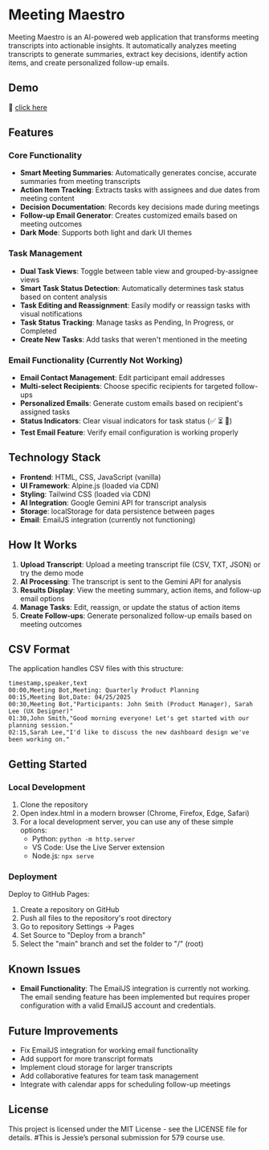 # Meeting Maestro

Meeting Maestro is an AI-powered web application that transforms meeting transcripts into actionable insights. It automatically analyzes meeting transcripts to generate summaries, extract key decisions, identify action items, and create personalized follow-up emails.

## Demo

🎥 [click here](https://github.com/brettenf-UW/meeting-maestro/raw/main/Meeting%20Maestro%20Demo%20Video.mp4)

## Features

### Core Functionality
- **Smart Meeting Summaries**: Automatically generates concise, accurate summaries from meeting transcripts
- **Action Item Tracking**: Extracts tasks with assignees and due dates from meeting content
- **Decision Documentation**: Records key decisions made during meetings
- **Follow-up Email Generator**: Creates customized emails based on meeting outcomes
- **Dark Mode**: Supports both light and dark UI themes

### Task Management
- **Dual Task Views**: Toggle between table view and grouped-by-assignee views
- **Smart Task Status Detection**: Automatically determines task status based on content analysis
- **Task Editing and Reassignment**: Easily modify or reassign tasks with visual notifications
- **Task Status Tracking**: Manage tasks as Pending, In Progress, or Completed
- **Create New Tasks**: Add tasks that weren't mentioned in the meeting

### Email Functionality (Currently Not Working)
- **Email Contact Management**: Edit participant email addresses
- **Multi-select Recipients**: Choose specific recipients for targeted follow-ups
- **Personalized Emails**: Generate custom emails based on recipient's assigned tasks
- **Status Indicators**: Clear visual indicators for task status (✅ ⏳ 🔄)
- **Test Email Feature**: Verify email configuration is working properly

## Technology Stack

- **Frontend**: HTML, CSS, JavaScript (vanilla)
- **UI Framework**: Alpine.js (loaded via CDN)
- **Styling**: Tailwind CSS (loaded via CDN)
- **AI Integration**: Google Gemini API for transcript analysis
- **Storage**: localStorage for data persistence between pages
- **Email**: EmailJS integration (currently not functioning)

## How It Works

1. **Upload Transcript**: Upload a meeting transcript file (CSV, TXT, JSON) or try the demo mode
2. **AI Processing**: The transcript is sent to the Gemini API for analysis
3. **Results Display**: View the meeting summary, action items, and follow-up email options
4. **Manage Tasks**: Edit, reassign, or update the status of action items
5. **Create Follow-ups**: Generate personalized follow-up emails based on meeting outcomes

## CSV Format

The application handles CSV files with this structure:

```csv
timestamp,speaker,text
00:00,Meeting Bot,Meeting: Quarterly Product Planning
00:15,Meeting Bot,Date: 04/25/2025
00:30,Meeting Bot,"Participants: John Smith (Product Manager), Sarah Lee (UX Designer)"
01:30,John Smith,"Good morning everyone! Let's get started with our planning session."
02:15,Sarah Lee,"I'd like to discuss the new dashboard design we've been working on."
```

## Getting Started

### Local Development

1. Clone the repository
2. Open index.html in a modern browser (Chrome, Firefox, Edge, Safari)
3. For a local development server, you can use any of these simple options:
   - Python: `python -m http.server`
   - VS Code: Use the Live Server extension
   - Node.js: `npx serve`

### Deployment

Deploy to GitHub Pages:

1. Create a repository on GitHub
2. Push all files to the repository's root directory
3. Go to repository Settings → Pages
4. Set Source to "Deploy from a branch"
5. Select the "main" branch and set the folder to "/" (root)

## Known Issues

- **Email Functionality**: The EmailJS integration is currently not working. The email sending feature has been implemented but requires proper configuration with a valid EmailJS account and credentials.

## Future Improvements

- Fix EmailJS integration for working email functionality
- Add support for more transcript formats
- Implement cloud storage for larger transcripts
- Add collaborative features for team task management
- Integrate with calendar apps for scheduling follow-up meetings

## License

This project is licensed under the MIT License - see the LICENSE file for details.
#This is Jessie’s personal submission for 579 course use.
